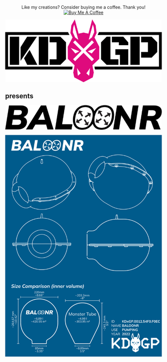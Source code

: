 <p align="center">
  Like my creations? Consider buying me a coffee. Thank you!<br>
  <a href="https://www.buymeacoffee.com/KDxGP" target="_blank">
    <img src="https://cdn.buymeacoffee.com/buttons/default-orange.png" alt="Buy Me A Coffee">
  </a>
</p>
<p align="center"><img src="images/KDxGP_logo.png" alt="KDxGP"></p>
<p align="center"><h2>presents</h2></p>
<p align="center"><img src="images/BALOONR_logo.png" alt="BALOONR"></p>

<p align="center"><img src="images/drawing.png" alt="KDxGP BALOONR"></p>
